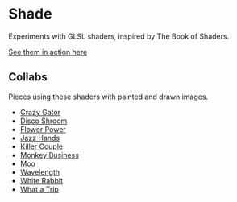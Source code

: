 # Shade

Experiments with GLSL shaders, inspired by The Book of Shaders.

[See them in action here](https://rickyfitts.github.io/shade/)

## Collabs
Pieces using these shaders with painted and drawn images.

- [Crazy Gator](https://rickyfitts.github.io/shade/collabs/crazy-gator/)
- [Disco Shroom](https://rickyfitts.github.io/shade/collabs/disco-shroom/)
- [Flower Power](https://rickyfitts.github.io/shade/collabs/flower-power/)
- [Jazz Hands](https://rickyfitts.github.io/shade/collabs/jazz-hands/)
- [Killer Couple](https://rickyfitts.github.io/shade/collabs/killer-couple/)
- [Monkey Business](https://rickyfitts.github.io/shade/collabs/monkey-business/)
- [Moo](https://rickyfitts.github.io/shade/collabs/moo/)
- [Wavelength](https://rickyfitts.github.io/shade/collabs/wavelength/)
- [White Rabbit](https://rickyfitts.github.io/shade/collabs/white-rabbit/)
- [What a Trip](https://rickyfitts.github.io/shade/collabs/what-a-trip/)
